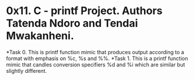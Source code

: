 # 0x11. C - printf Project. Authors Tatenda Ndoro and Tendai Mwakanheni.
 
 *Task 0. This is printf function mimic that produces output according to a format with emphasis on %c, %s and %%.
 *Task 1. This is a printf function mimic that candles conversion specifiers %d and %i which are similar but slightly different.
